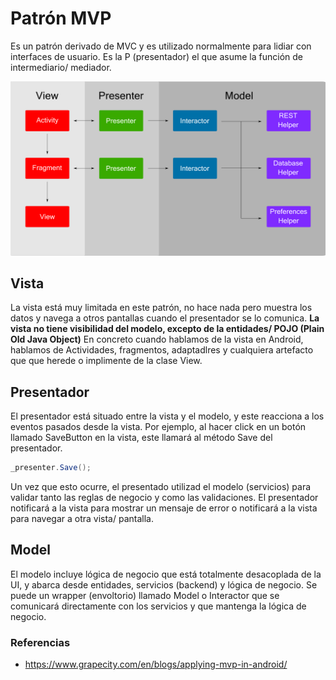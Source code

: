 # Patrón MVP

Es un patrón derivado de MVC y es utilizado normalmente para lidiar con interfaces de usuario. Es la P (presentador) el que asume la función de intermediario/ mediador.

![pattern-image](MVP.png)

## Vista
La vista está muy limitada en este patrón, no hace nada pero muestra los datos y navega a otros pantallas cuando el presentador se lo comunica. **La vista no tiene visibilidad del modelo, excepto de la entidades/ POJO (Plain Old Java Object)**
En concreto cuando hablamos de la vista en Android, hablamos de Actividades, fragmentos, adaptadlres y cualquiera artefacto que que herede o implimente de la clase View. 

## Presentador
El presentador está situado entre la vista y el modelo, y este reacciona a los eventos pasados desde la vista. Por ejemplo, al hacer click en un botón llamado SaveButton en la vista, este llamará al método Save del presentador. 
```csharp
_presenter.Save();
```
Un vez que esto ocurre, el presentado utilizad el modelo (servicios) para validar tanto las reglas de negocio y como las validaciones. El presentador notificará a la vista para mostrar un mensaje de error o notificará a la vista para navegar a otra vista/ pantalla.

## Model

El modelo incluye lógica de negocio que está totalmente desacoplada de la UI, y abarca desde entidades, servicios (backend) y lógica de negocio. Se puede un wrapper (envoltorio) llamado Model o Interactor que se comunicará directamente con los servicios y que mantenga la lógica de negocio. 



### Referencias
* https://www.grapecity.com/en/blogs/applying-mvp-in-android/